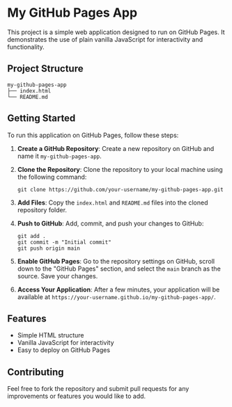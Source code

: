 # My GitHub Pages App

This project is a simple web application designed to run on GitHub Pages. It demonstrates the use of plain vanilla JavaScript for interactivity and functionality.

## Project Structure

```
my-github-pages-app
├── index.html
└── README.md
```

## Getting Started

To run this application on GitHub Pages, follow these steps:

1. **Create a GitHub Repository**: Create a new repository on GitHub and name it `my-github-pages-app`.

2. **Clone the Repository**: Clone the repository to your local machine using the following command:
   ```
   git clone https://github.com/your-username/my-github-pages-app.git
   ```

3. **Add Files**: Copy the `index.html` and `README.md` files into the cloned repository folder.

4. **Push to GitHub**: Add, commit, and push your changes to GitHub:
   ```
   git add .
   git commit -m "Initial commit"
   git push origin main
   ```

5. **Enable GitHub Pages**: Go to the repository settings on GitHub, scroll down to the "GitHub Pages" section, and select the `main` branch as the source. Save your changes.

6. **Access Your Application**: After a few minutes, your application will be available at `https://your-username.github.io/my-github-pages-app/`.

## Features

- Simple HTML structure
- Vanilla JavaScript for interactivity
- Easy to deploy on GitHub Pages

## Contributing

Feel free to fork the repository and submit pull requests for any improvements or features you would like to add.